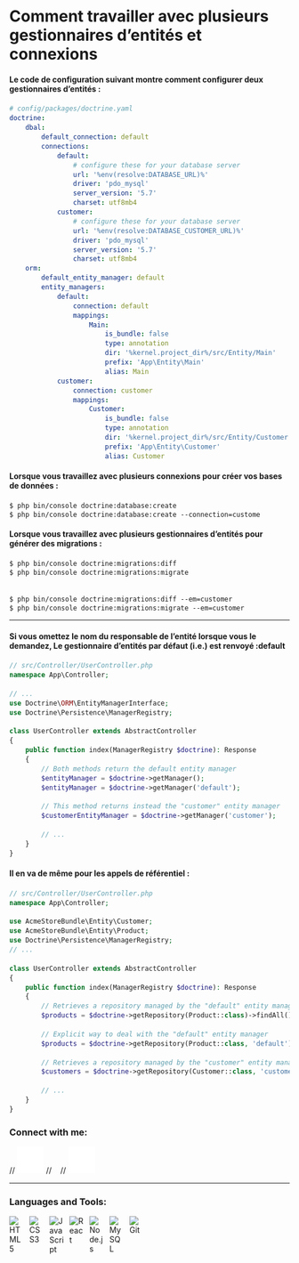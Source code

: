 
# Comment travailler avec plusieurs gestionnaires d’entités et connexions


#### Le code de configuration suivant montre comment configurer deux gestionnaires d’entités :
````yaml
# config/packages/doctrine.yaml
doctrine:
    dbal:
        default_connection: default
        connections:
            default:
                # configure these for your database server
                url: '%env(resolve:DATABASE_URL)%'
                driver: 'pdo_mysql'
                server_version: '5.7'
                charset: utf8mb4
            customer:
                # configure these for your database server
                url: '%env(resolve:DATABASE_CUSTOMER_URL)%'
                driver: 'pdo_mysql'
                server_version: '5.7'
                charset: utf8mb4
    orm:
        default_entity_manager: default
        entity_managers:
            default:
                connection: default
                mappings:
                    Main:
                        is_bundle: false
                        type: annotation
                        dir: '%kernel.project_dir%/src/Entity/Main'
                        prefix: 'App\Entity\Main'
                        alias: Main
            customer:
                connection: customer
                mappings:
                    Customer:
                        is_bundle: false
                        type: annotation
                        dir: '%kernel.project_dir%/src/Entity/Customer'
                        prefix: 'App\Entity\Customer'
                        alias: Customer
````
#### Lorsque vous travaillez avec plusieurs connexions pour créer vos bases de données :
````composer log
$ php bin/console doctrine:database:create
$ php bin/console doctrine:database:create --connection=custome
````
#### Lorsque vous travaillez avec plusieurs gestionnaires d’entités pour générer des migrations :
````composer log
$ php bin/console doctrine:migrations:diff
$ php bin/console doctrine:migrations:migrate


$ php bin/console doctrine:migrations:diff --em=customer
$ php bin/console doctrine:migrations:migrate --em=customer
````
---

#### Si vous omettez le nom du responsable de l’entité lorsque vous le demandez, Le gestionnaire d’entités par défaut (i.e.) est renvoyé :default
```php
// src/Controller/UserController.php
namespace App\Controller;

// ...
use Doctrine\ORM\EntityManagerInterface;
use Doctrine\Persistence\ManagerRegistry;

class UserController extends AbstractController
{
    public function index(ManagerRegistry $doctrine): Response
    {
        // Both methods return the default entity manager
        $entityManager = $doctrine->getManager();
        $entityManager = $doctrine->getManager('default');

        // This method returns instead the "customer" entity manager
        $customerEntityManager = $doctrine->getManager('customer');

        // ...
    }
}
```
#### Il en va de même pour les appels de référentiel :

````php
// src/Controller/UserController.php
namespace App\Controller;

use AcmeStoreBundle\Entity\Customer;
use AcmeStoreBundle\Entity\Product;
use Doctrine\Persistence\ManagerRegistry;
// ...

class UserController extends AbstractController
{
    public function index(ManagerRegistry $doctrine): Response
    {
        // Retrieves a repository managed by the "default" entity manager
        $products = $doctrine->getRepository(Product::class)->findAll();

        // Explicit way to deal with the "default" entity manager
        $products = $doctrine->getRepository(Product::class, 'default')->findAll();

        // Retrieves a repository managed by the "customer" entity manager
        $customers = $doctrine->getRepository(Customer::class, 'customer')->findAll();

        // ...
    }
}
````


### Connect with me:

// [![website](./img/twitter-dark.svg)](https://twitter.com/surmurthag#gh-dark-mode-only)
// &nbsp;&nbsp;
// [![website](./img/instagram-dark.svg)](https://instagram.com/surmurthag#gh-dark-mode-only)

****
### Languages and Tools:

<img align="left" alt="HTML5" width="26px" src="https://cdn.jsdelivr.net/gh/devicons/devicon/icons/html5/html5-original.svg" style="padding-right:10px;" />
<img align="left" alt="CSS3" width="26px" src="https://cdn.jsdelivr.net/gh/devicons/devicon/icons/css3/css3-original.svg" style="padding-right:10px;" />

<img align="left" alt="JavaScript" width="26px" src="https://cdn.jsdelivr.net/gh/devicons/devicon/icons/javascript/javascript-original.svg" style="padding-right:10px;" />

<img align="left" alt="React" width="26px" src="https://cdn.jsdelivr.net/gh/devicons/devicon/icons/react/react-original.svg" style="padding-right:10px;" />

<img align="left" alt="Node.js" width="26px" src="https://cdn.jsdelivr.net/gh/devicons/devicon/icons/nodejs/nodejs-original.svg" style="padding-right:10px;" />

<img align="left" alt="MySQL" width="26px" src="https://cdn.jsdelivr.net/gh/devicons/devicon/icons/mysql/mysql-original.svg" style="padding-right:10px;" />
<img align="left" alt="Git" width="26px" src="https://cdn.jsdelivr.net/gh/devicons/devicon/icons/git/git-original.svg" style="padding-right:10px;" />

<br />
<br />

